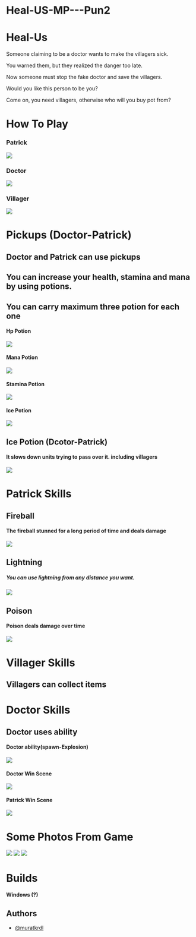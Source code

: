 # Heal-US-MP---Pun2

# Heal-Us

Someone claiming to be a doctor wants to make the villagers sick. 

You warned them, but they realized the danger too late. 

Now someone must stop the fake doctor and save the villagers.

Would you like this person to be you?

Come on, you need villagers, otherwise who will you buy pot from?


# How To Play

### Patrick

<img src="https://github.com/muratkrdl/Heal-Us/blob/main/Pictures%20and%20Gifs/Photos/Keyboard.png" width="auto">

### Doctor

<img src="--" width="auto">

### Villager

<img src="--" width="auto">


# Pickups (Doctor-Patrick)

## Doctor and Patrick can use pickups

## You can increase your health, stamina and mana by using potions.

## You can carry maximum three potion for each one

#### Hp Potion

<img src="https://github.com/muratkrdl/Heal-Us/blob/main/Pictures%20and%20Gifs/Photos/HP%20potion.png" width="auto">

#### Mana Potion

<img src="https://github.com/muratkrdl/Heal-Us/blob/main/Pictures%20and%20Gifs/Photos/Mana%20potion.png" width="auto">

#### Stamina Potion

<img src="https://github.com/muratkrdl/Heal-Us/blob/main/Pictures%20and%20Gifs/Photos/Stamina%20potion.png" width="auto">

#### Ice Potion

<img src="https://github.com/muratkrdl/Heal-Us/blob/main/Pictures%20and%20Gifs/Photos/Ice%20potion.png" width="auto">


## Ice Potion (Dcotor-Patrick)

#### It slows down units trying to pass over it. including villagers

<img src="https://github.com/muratkrdl/Heal-Us/blob/main/Pictures%20and%20Gifs/Gifs/Ice%20Poison.gif" width="auto">



# Patrick Skills

## Fireball

#### The fireball stunned for a long period of time and deals damage

<img src="https://github.com/muratkrdl/Heal-Us/blob/main/Pictures%20and%20Gifs/Gifs/Fireball.gif" width="auto">

## Lightning 

##### You can use lightning from any distance you want.

<img src="https://github.com/muratkrdl/Heal-Us/blob/main/Pictures%20and%20Gifs/Gifs/Lightning.gif" width="auto">

## Poison 
 
#### Poison deals damage over time

<img src="https://github.com/muratkrdl/Heal-Us/blob/main/Pictures%20and%20Gifs/Gifs/Poison.gif" width="auto">



# Villager Skills

## Villagers can collect items


# Doctor Skills

## Doctor uses ability 

#### Doctor ability(spawn-Explosion)

<img src="---" width="auto">




#### Doctor Win Scene

<img src="https://github.com/muratkrdl/Heal-Us/blob/main/Pictures%20and%20Gifs/Gifs/Lose.gif" width="auto">

#### Patrick Win Scene

<img src="https://github.com/muratkrdl/Heal-Us/blob/main/Pictures%20and%20Gifs/Gifs/Win-Scene.gif" width="auto">


# Some Photos From Game

<img src="https://github.com/muratkrdl/Heal-Us/blob/main/Pictures%20and%20Gifs/Photos/Picture1.png" width="auto">

<img src="https://github.com/muratkrdl/Heal-Us/blob/main/Pictures%20and%20Gifs/Photos/Picture2.png" width="auto">

<img src="https://github.com/muratkrdl/Heal-Us/blob/main/Pictures%20and%20Gifs/Photos/Picture3.png" width="auto">


# Builds

#### Windows (?)


## Authors

- [@muratkrdl](https://github.com/muratkrdl)



